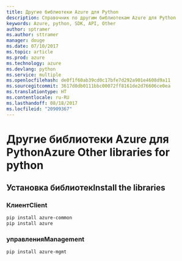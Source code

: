 ```yaml
---
title: Другие библиотеки Azure для Python
description: Справочник по другим библиотекам Azure для Python
keywords: Azure, python, SDK, API, Other
author: sptramer
ms.author: sttramer
manager: douge
ms.date: 07/10/2017
ms.topic: article
ms.prod: azure
ms.technology: azure
ms.devlang: python
ms.service: multiple
ms.openlocfilehash: de0f1f60ab39cd0c17bfe7d292a901e4608d9a11
ms.sourcegitcommit: 3617d0db0111bbc00072ff8161de2d76606ce0ea
ms.translationtype: HT
ms.contentlocale: ru-RU
ms.lasthandoff: 08/18/2017
ms.locfileid: "20909367"
---
```

# <a name="azure-other-libraries-for-python"></a><span data-ttu-id="2a0bb-104">Другие библиотеки Azure для Python</span><span class="sxs-lookup"><span data-stu-id="2a0bb-104">Azure Other libraries for python</span></span>

## <a name="install-the-libraries"></a><span data-ttu-id="2a0bb-105">Установка библиотек</span><span class="sxs-lookup"><span data-stu-id="2a0bb-105">Install the libraries</span></span>
### <a name="client"></a><span data-ttu-id="2a0bb-106">Клиент</span><span class="sxs-lookup"><span data-stu-id="2a0bb-106">Client</span></span>

```bash
pip install azure-common
pip install azure
```

### <a name="management"></a><span data-ttu-id="2a0bb-107">управления</span><span class="sxs-lookup"><span data-stu-id="2a0bb-107">Management</span></span>

```bash
pip install azure-mgmt
```
